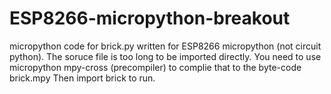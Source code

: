 # ESP8266-micropython-breakout
micropython code for brick.py written for ESP8266 micropython (not circuit python).
The soruce file is too long to be imported directly.
You need to use micropython mpy-cross (precompiler) to complie that to the byte-code brick.mpy
Then import brick to run.
